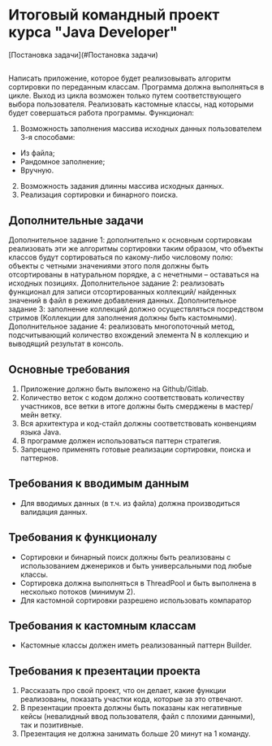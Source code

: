 # Итоговый командный проект курса "Java Developer"
[Постановка задачи](#Постановка задачи)
## <a name="Постановка задачи"></a>
Написать приложение, которое будет реализовывать алгоритм сортировки по переданным классам. Программа должна выполняться в цикле. Выход из цикла возможен только путем соответствующего выбора пользователя. Реализовать кастомные классы, над которыми будет совершаться работа программы.
Функционал:
1) Возможность заполнения массива исходных данных пользователем 3-я способами:
- Из файла;
- Рандомное заполнение;
- Вручную.
2) Возможность задания длинны массива исходных данных.
3) Реализация сортировки и бинарного поиска.

## Дополнительные задачи
Дополнительное задание 1: дополнительно к основным сортировкам реализовать эти же алгоритмы сортировки таким образом, что объекты классов будут сортироваться по какому-либо числовому полю: объекты с четными значениями этого поля должны быть отсортированы в натуральном порядке, а с нечетными – оставаться на исходных позициях.
Дополнительное задание 2: реализовать функционал для записи отсортированных коллекций/ найденных значений в файл в режиме добавления данных.
Дополнительное задание 3: заполнение коллекций должно осуществляться посредством стримов (Коллекции для заполнения должны быть кастомными).
Дополнительное задание 4: реализовать многопоточный метод, подсчитывающий количество вхождений элемента N в коллекцию и выводящий результат в консоль.

## Основные требования
1) Приложение должно быть выложено на Github/Gitlab.
2) Количество веток с кодом должно соответствовать количеству участников, все ветки в итоге должны быть смерджены в мастер/мейн ветку.
3) Вся архитектура и код-стайл должны соответствовать конвенциям языка Java.
4) В программе должен использоваться паттерн стратегия.
5) Запрещено применять готовые реализации сортировки, поиска и паттернов.

## Требования к вводимым данным
- Для вводимых данных (в т.ч. из файла) должна производиться валидация данных.

## Требования к функционалу 
- Сортировки и бинарный поиск должны быть реализованы с использованием дженериков и быть универсальными под любые классы.
- Сортировка должна выполняться в ThreadPool и быть выполнена в несколько потоков (минимум 2).
- Для кастомной сортировки разрешено использовать компаратор

## Требования к кастомным классам
- Кастомные классы должен иметь реализованный паттерн Builder.

## Требования к презентации проекта
1) Рассказать про свой проект, что он делает, какие функции реализованы, показать участки кода, которые за это отвечают.
2) В презентации проекта должны быть показаны как негативные кейсы (невалидный ввод пользователя, файл с плохими данными), так и позитивные.
3) Презентация не должна занимать больше 20 минут на 1 команду.
